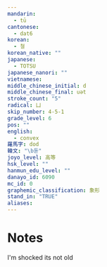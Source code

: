 ```yaml
---
mandarin:
  - tū
cantonese:
  - dat6
korean:
  - 철
korean_native: ""
japanese:
  - TOTSU
japanese_nanori: ""
vietnamese:
middle_chinese_initial: d
middle_chinese_final: uət
stroke_count: "5"
radical: 凵
skip_number: 4-5-1
grade_level: 6
pos: ""
english:
  - convex
羅馬字: dod
韓文: "\b돋"
joyo_level: 高等
hsk_level: ""
hanmun_edu_level: ""
danayo_id: 6090
mc_id: 0
graphemic_classification: 象形
stand_in: "TRUE"
aliases:
---
```


# Notes
I'm shocked its not old
